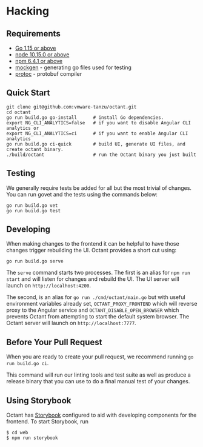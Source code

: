 # Hacking

## Requirements

* [Go 1.15 or above](https://golang.org/dl/)
* [node 10.15.0 or above](https://nodejs.org/en/)
* [npm 6.4.1 or above](https://www.npmjs.com/get-npm)
* [mockgen](https://github.com/golang/mock) - generating go files used for testing
* [protoc](https://github.com/protocolbuffers/protobuf) - protobuf compiler

## Quick Start

    git clone git@github.com:vmware-tanzu/octant.git
    cd octant
    go run build.go go-install      # install Go dependencies.
    export NG_CLI_ANALYTICS=false   # if you want to disable Angular CLI analytics or
    export NG_CLI_ANALYTICS=ci      # if you want to enable Angular CLI analytics
    go run build.go ci-quick        # build UI, generate UI files, and create octant binary.
    ./build/octant                  # run the Octant binary you just built

## Testing

We generally require tests be added for all but the most trivial of changes. You can run govet and the tests using the commands below:

    go run build.go vet
    go run build.go test

## Developing

When making changes to the frontend it can be helpful to have those changes trigger rebuilding the UI. Octant provides a short cut
using:

    go run build.go serve

The `serve` command starts two processes. The first is an alias for `npm run start` and will listen for changes and rebuild the UI.
The UI server will launch on `http://localhost:4200`.

The second, is an alias for `go run ./cmd/octant/main.go` but with useful environment variables already set, `OCTANT_PROXY_FRONTEND` which will reverse proxy to the Angular service and `OCTANT_DISABLE_OPEN_BROWSER` which prevents Octant from attempting to start the default system browser. The Octant server will launch on `http://localhost:7777`.

## Before Your Pull Request

When you are ready to create your pull request, we recommend running `go run build.go ci`.

This command will run our linting tools and test suite as well as produce a release binary that you can use to do a final
manual test of your changes.

## Using Storybook

Octant has [Storybook](https://storybook.js.org/) configured to aid with developing components for the frontend. To start Storybook, run

```console
$ cd web
$ npm run storybook
```
